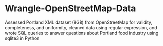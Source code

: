 # Wrangle-OpenStreetMap-Data
Assessed Portland XML dataset (8GB) from OpenStreetMap for validity, completeness, and uniformity, cleaned data using regular expression, and wrote SQL queries to answer questions about Portland food industry using sqlite3 in Python

